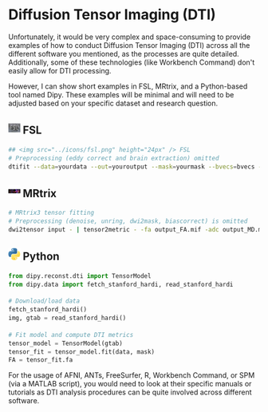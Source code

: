 # Diffusion Tensor Imaging (DTI)

Unfortunately, it would be very complex and space-consuming to provide examples of how to conduct Diffusion Tensor Imaging (DTI) across all the different software you mentioned, as the processes are quite detailed. Additionally, some of these technologies (like Workbench Command) don't easily allow for DTI processing.

However, I can show short examples in FSL, MRtrix, and a Python-based tool named Dipy. These examples will be minimal and will need to be adjusted based on your specific dataset and research question.

## <img src="../icons/fsl.png" height="24px" /> FSL
```bash
## <img src="../icons/fsl.png" height="24px" /> FSL
# Preprocessing (eddy correct and brain extraction) omitted
dtifit --data=yourdata --out=youroutput --mask=yourmask --bvecs=bvecs --bvals=bvals
```

## <img src="../icons/mrtrix.png" height="24px" /> MRtrix

```bash
# MRtrix3 tensor fitting
# Preprocessing (denoise, unring, dwi2mask, biascorrect) is omitted
dwi2tensor input - | tensor2metric - -fa output_FA.mif -adc output_MD.mif -rd output_RD.mif -ad output_AD.mif
```

## <img src="../icons/python.png" height="24px" /> Python

```python
from dipy.reconst.dti import TensorModel
from dipy.data import fetch_stanford_hardi, read_stanford_hardi

# Download/load data
fetch_stanford_hardi()
img, gtab = read_stanford_hardi()

# Fit model and compute DTI metrics
tensor_model = TensorModel(gtab)
tensor_fit = tensor_model.fit(data, mask)
FA = tensor_fit.fa
```
For the usage of AFNI, ANTs, FreeSurfer, R, Workbench Command, or SPM (via a MATLAB script), you would need to look at their specific manuals or tutorials as DTI analysis procedures can be quite involved across different software.